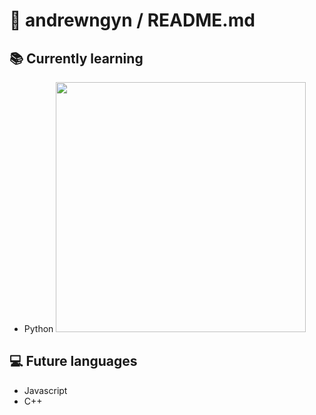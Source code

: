 # 👋 andrewngyn / README.md

## 📚 Currently learning
- Python
<img src="![image](https://github.com/user-attachments/assets/36da4510-12e4-4a61-a1e9-1e56ad15a57f)
" width="400">
## 💻 Future languages
- Javascript
- C++ 

